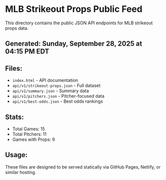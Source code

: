 # MLB Strikeout Props Public Feed

This directory contains the public JSON API endpoints for MLB strikeout props data.

## Generated: Sunday, September 28, 2025 at 04:15 PM EDT

## Files:
- `index.html` - API documentation
- `api/v1/strikeout-props.json` - Full dataset
- `api/v1/summary.json` - Summary data
- `api/v1/pitchers.json` - Pitcher-focused data  
- `api/v1/best-odds.json` - Best odds rankings

## Stats:
- Total Games: 15
- Total Pitchers: 11
- Games with Props: 9

## Usage:
These files are designed to be served statically via GitHub Pages, Netlify, or similar hosting.
